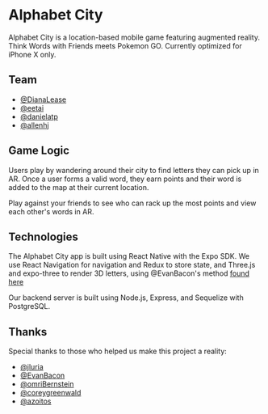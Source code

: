 # Alphabet City

Alphabet City is a location-based mobile game featuring augmented reality. Think Words with Friends meets Pokemon GO. Currently optimized for iPhone X only.

## Team

- [@DianaLease](http://www.github.com/DianaLease)
- [@eetai](http://www.github.com/eetai)
- [@danielatp](http://www.github.com/danielatp)
- [@allenhj](http://www.github.com/allenhj)

## Game Logic

Users play by wandering around their city to find letters they can pick up in AR. Once a user forms a valid word, they earn points and their word is added to the map at their current location.

Play against your friends to see who can rack up the most points and view each other's words in AR.

## Technologies

The Alphabet City app is built using React Native with the Expo SDK. We use React Navigation for navigation and Redux to store state, and Three.js and expo-three to render 3D letters, using @EvanBacon's method [found here](https://github.com/EvanBacon/expo-three-text)

Our backend server is built using Node.js, Express, and Sequelize with PostgreSQL.

## Thanks

Special thanks to those who helped us make this project a reality:

- [@jluria](http://www.github.com/jluria)
- [@EvanBacon](http://www.github.com/EvanBacon)
- [@omriBernstein](http://www.github.com/omriBernstein)
- [@coreygreenwald](http://www.github.com/coreygreenwald)
- [@azoitos](http://www.github.com/azoitos)
